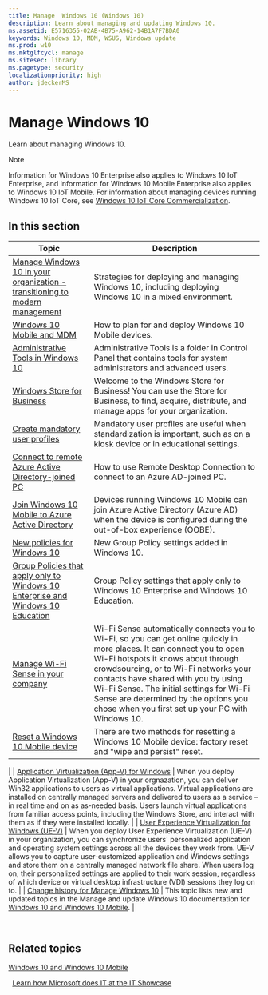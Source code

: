 ```yaml
---
title: Manage  Windows 10 (Windows 10)
description: Learn about managing and updating Windows 10.
ms.assetid: E5716355-02AB-4B75-A962-14B1A7F7BDA0
keywords: Windows 10, MDM, WSUS, Windows update
ms.prod: w10
ms.mktglfcycl: manage
ms.sitesec: library
ms.pagetype: security
localizationpriority: high
author: jdeckerMS
---
```


# Manage Windows 10

Learn about managing Windows 10.

>[!NOTE]
>Information for Windows 10 Enterprise also applies to Windows 10 IoT Enterprise, and information for Windows 10 Mobile Enterprise also applies to Windows 10 IoT Mobile. For information about managing devices running Windows 10 IoT Core, see [Windows 10 IoT Core Commercialization](https://www.windowsforiotdevices.com/).

## In this section


| Topic | Description |
| --- | --- |
| [Manage Windows 10 in your organization - transitioning to modern management](manage-windows-10-in-your-organization-modern-management.md) | Strategies for deploying and managing Windows 10, including deploying Windows 10 in a mixed environment.  |
| [Windows 10 Mobile and MDM](windows-10-mobile-and-mdm.md) | How to plan for and deploy Windows 10 Mobile devices. |
| [Administrative Tools in Windows 10](administrative-tools-in-windows-10.md) | Administrative Tools is a folder in Control Panel that contains tools for system administrators and advanced users. |
| [Windows Store for Business](windows-store-for-business.md) | Welcome to the Windows Store for Business! You can use the Store for Business, to find, acquire, distribute, and manage apps for your organization. |
| [Create mandatory user profiles](mandatory-user-profile.md) | Mandatory user profiles are useful when standardization is important, such as on a kiosk device or in educational settings. |
| [Connect to remote Azure Active Directory-joined PC](connect-to-remote-aadj-pc.md) | How to use Remote Desktop Connection to connect to an Azure AD-joined PC. |
| [Join Windows 10 Mobile to Azure Active Directory](join-windows-10-mobile-to-azure-active-directory.md) | Devices running Windows 10 Mobile can join Azure Active Directory (Azure AD) when the device is configured during the out-of-box experience (OOBE). |
| [New policies for Windows 10](new-policies-for-windows-10.md) | New Group Policy settings added in Windows 10.  |
| [Group Policies that apply only to Windows 10 Enterprise and Windows 10 Education](group-policies-for-enterprise-and-education-editions.md)  | Group Policy settings that apply only to Windows 10 Enterprise and Windows 10 Education. |
| [Manage Wi-Fi Sense in your company](manage-wifi-sense-in-enterprise.md) | Wi-Fi Sense automatically connects you to Wi-Fi, so you can get online quickly in more places. It can connect you to open Wi-Fi hotspots it knows about through crowdsourcing, or to Wi-Fi networks your contacts have shared with you by using Wi-Fi Sense. The initial settings for Wi-Fi Sense are determined by the options you chose when you first set up your PC with Windows 10.  |
| [Reset a Windows 10 Mobile device](reset-a-windows-10-mobile-device.md) | There are two methods for resetting a Windows 10 Mobile device: factory reset and "wipe and persist" reset.
 |
| [Application Virtualization (App-V) for Windows](appv-for-windows.md) | When you deploy Application Virtualization (App-V) in your orgnazation, you can deliver Win32 applications to users as virtual applications. Virtual applications are installed on centrally managed servers and delivered to users as a service – in real time and on as as-needed basis. Users launch virtual applications from familiar access points, including the Windows Store, and interact with them as if they were installed locally. |
| [User Experience Virtualization for Windows (UE-V)](uev-for-windows.md) | When you deploy User Experience Virtualization (UE-V) in your organization, you can synchronize users' personalized application and operating system settings across all the devices they work from. UE-V allows you to capture user-customized application and Windows settings and store them on a centrally managed network file share. When users log on, their personalized settings are applied to their work session, regardless of which device or virtual desktop infrastructure (VDI) sessions they log on to. |
| [Change history for Manage Windows 10](change-history-for-manage-and-update-windows-10.md) | This topic lists new and updated topics in the Manage and update Windows 10 documentation for [Windows 10 and Windows 10 Mobile](../index.md). |




 
## Related topics
[Windows 10 and Windows 10 Mobile](../index.md)

 
[Learn how Microsoft does IT at the IT Showcase](https://www.microsoft.com/itshowcase)
